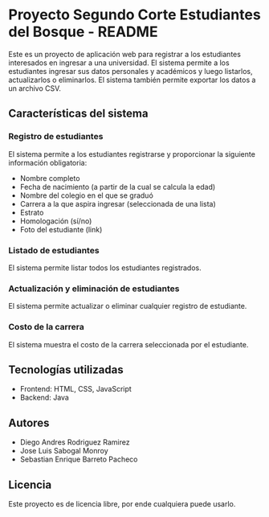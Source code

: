 # Proyecto Segundo Corte Estudiantes del Bosque - README

Este es un proyecto de aplicación web para registrar a los estudiantes interesados en ingresar a una universidad. El sistema permite a los estudiantes ingresar sus datos personales y académicos y luego listarlos, actualizarlos o eliminarlos. El sistema también permite exportar los datos a un archivo CSV.

## Características del sistema

### Registro de estudiantes

El sistema permite a los estudiantes registrarse y proporcionar la siguiente información obligatoria:

- Nombre completo
- Fecha de nacimiento (a partir de la cual se calcula la edad)
- Nombre del colegio en el que se graduó
- Carrera a la que aspira ingresar (seleccionada de una lista)
- Estrato
- Homologación (sí/no)
- Foto del estudiante (link)

### Listado de estudiantes

El sistema permite listar todos los estudiantes registrados.

### Actualización y eliminación de estudiantes

El sistema permite actualizar o eliminar cualquier registro de estudiante.

### Costo de la carrera

El sistema muestra el costo de la carrera seleccionada por el estudiante.


## Tecnologías utilizadas

- Frontend: HTML, CSS, JavaScript
- Backend: Java

## Autores

- Diego Andres Rodriguez Ramirez
- Jose Luis Sabogal Monroy
- Sebastian Enrique Barreto Pacheco 


## Licencia

Este proyecto es de licencia libre, por ende cualquiera puede usarlo.
